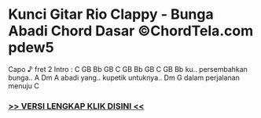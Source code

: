 
 # Kunci Gitar Rio Clappy - Bunga Abadi Chord Dasar ©ChordTela.com pdew5


Capo ♪ fret 2 Intro : C GB Bb GB C GB Bb GB C GB Bb ku.. persembahkan bunga.. A Dm A abadi yang.. kupetik untuknya.. Dm G dalam perjalanan menuju C

###  <a href="https://shortlighzx.web.app?sq=Kunci Gitar Rio Clappy - Bunga Abadi Chord Dasar ©ChordTela.com"> >> VERSI LENGKAP KLIK DISINI << </a>
